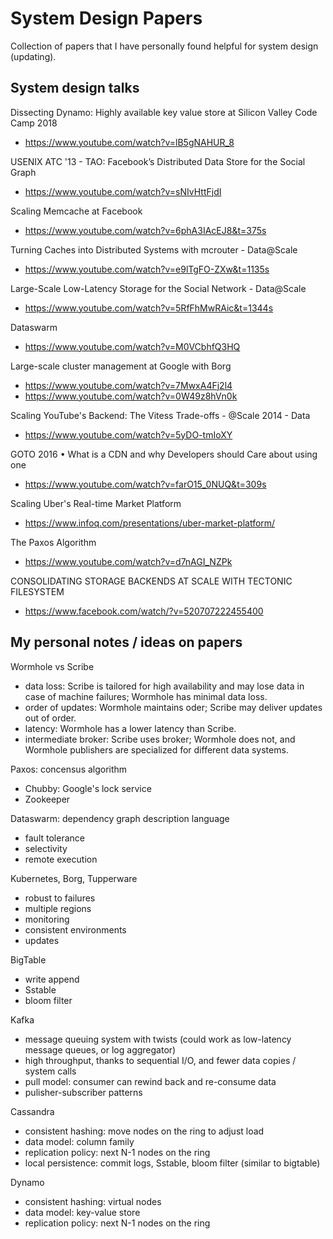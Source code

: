 System Design Papers
==========

Collection of papers that I have personally found helpful for system design (updating).

## System design talks

Dissecting Dynamo: Highly available key value store at Silicon Valley Code Camp 2018
- https://www.youtube.com/watch?v=lB5gNAHUR_8

USENIX ATC '13 - TAO: Facebook’s Distributed Data Store for the Social Graph
- https://www.youtube.com/watch?v=sNIvHttFjdI

Scaling Memcache at Facebook
- https://www.youtube.com/watch?v=6phA3IAcEJ8&t=375s

Turning Caches into Distributed Systems with mcrouter - Data@Scale
- https://www.youtube.com/watch?v=e9lTgFO-ZXw&t=1135s

Large-Scale Low-Latency Storage for the Social Network - Data@Scale
- https://www.youtube.com/watch?v=5RfFhMwRAic&t=1344s

Dataswarm
- https://www.youtube.com/watch?v=M0VCbhfQ3HQ

Large-scale cluster management at Google with Borg
- https://www.youtube.com/watch?v=7MwxA4Fj2l4
- https://www.youtube.com/watch?v=0W49z8hVn0k

Scaling YouTube's Backend: The Vitess Trade-offs - @Scale 2014 - Data
- https://www.youtube.com/watch?v=5yDO-tmIoXY

GOTO 2016 • What is a CDN and why Developers should Care about using one
- https://www.youtube.com/watch?v=farO15_0NUQ&t=309s

Scaling Uber's Real-time Market Platform
- https://www.infoq.com/presentations/uber-market-platform/

The Paxos Algorithm
- https://www.youtube.com/watch?v=d7nAGI_NZPk

CONSOLIDATING STORAGE BACKENDS AT SCALE WITH TECTONIC FILESYSTEM
- https://www.facebook.com/watch/?v=520707222455400

## My personal notes / ideas on papers

Wormhole vs Scribe
- data loss: Scribe is tailored for high availability and may lose data in case of machine failures; Wormhole has minimal data loss. 
- order of updates: Wormhole maintains oder; Scribe may deliver updates out of order.
- latency: Wormhole has a lower latency than Scribe. 
- intermediate broker: Scribe uses broker; Wormhole does not, and Wormhole publishers are specialized for different data systems. 

Paxos: concensus algorithm
- Chubby: Google's lock service
- Zookeeper

Dataswarm: dependency graph description language
- fault tolerance
- selectivity
- remote execution

Kubernetes, Borg, Tupperware
- robust to failures
- multiple regions
- monitoring
- consistent environments
- updates

BigTable
- write append
- Sstable
- bloom filter

Kafka
- message queuing system with twists (could work as low-latency message queues, or log aggregator)
- high throughput, thanks to sequential I/O, and fewer data copies / system calls
- pull model: consumer can rewind back and re-consume data
- pulisher-subscriber patterns

Cassandra
- consistent hashing: move nodes on the ring to adjust load
- data model: column family
- replication policy: next N-1 nodes on the ring
- local persistence: commit logs, Sstable, bloom filter (similar to bigtable)

Dynamo
- consistent hashing: virtual nodes
- data model: key-value store
- replication policy: next N-1 nodes on the ring
